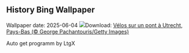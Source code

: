 ## History Bing Wallpaper
Wallpaper date: 2025-06-04
![](https://www.bing.com/th?id=OHR.BicyclesUtrecht_FR-CA5597042150_UHD.jpg&w=1000)Download: [Vélos sur un pont à Utrecht, Pays-Bas (© George Pachantouris/Getty Images)](https://www.bing.com/th?id=OHR.BicyclesUtrecht_FR-CA5597042150_UHD.jpg)

Auto get programm by LtgX
